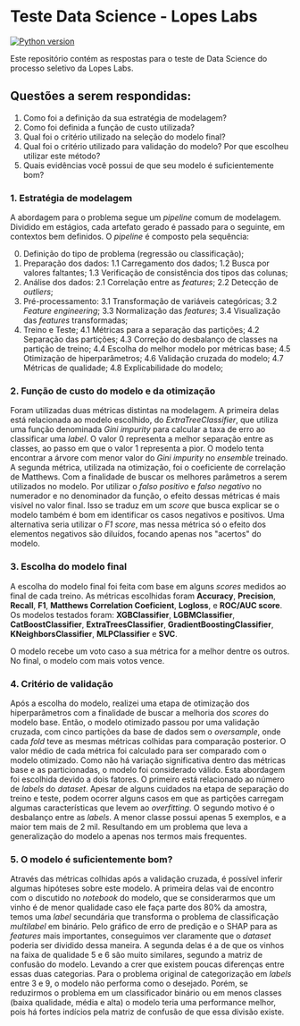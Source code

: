 # Teste Data Science - Lopes Labs
[
![Python version](https://img.shields.io/badge/Python-3.6%20|%203.7-informational?style=for-the-badge&logo=python)](https://www.python.org/downloads/)

Este repositório contém as respostas para o teste de Data Science do processo seletivo da Lopes Labs.

## Questões a serem respondidas:
 1. Como foi a definição da sua estratégia de modelagem?
 2. Como foi definida a função de custo utilizada?
 3. Qual foi o critério utilizado na seleção do modelo final?
 4. Qual foi o critério utilizado para validação do modelo? Por que escolheu utilizar este método?
 5. Quais evidências você possui de que seu modelo é suficientemente bom?

### 1. Estratégia de modelagem
A abordagem para o problema segue um *pipeline* comum de modelagem. Dividido em estágios, cada artefato gerado é passado para o seguinte, em contextos bem definidos. O *pipeline* é composto pela sequência:

0. Definição do tipo de problema (regressão ou classificação);
1. Preparação dos dados:
1.1 Carregamento dos dados;
1.2 Busca por valores faltantes;
1.3 Verificação de consistência dos tipos das colunas;
2. Análise dos dados:
2.1 Correlação entre as *features*;
2.2 Detecção de *outliers*;
3. Pré-processamento:
3.1 Transformação de variáveis categóricas;
3.2 *Feature engineering*;
3.3 Normalização das *features*;
3.4 Visualização das *features* transformadas;
4. Treino e Teste;
4.1 Métricas para a separação das partições;
4.2 Separação das partições;
4.3 Correção do desbalanço de classes na partição de treino;
4.4 Escolha do melhor modelo por métricas base;
4.5 Otimização de hiperparâmetros;
4.6 Validação cruzada do modelo;
4.7 Métricas de qualidade;
4.8 Explicabilidade do modelo;
 
### 2. Função de custo do modelo e da otimização
Foram utilizadas duas métricas distintas na modelagem. A primeira delas está relacionada ao modelo escolhido, do *ExtraTreeClassifier*, que utiliza uma função denominada *Gini impurity* para calcular a taxa de erro ao classificar uma *label*. O valor 0 representa a melhor separação entre as classes, ao passo em que o valor 1 representa a pior. O modelo tenta encontrar a árvore com menor valor do *Gini impurity* no *ensemble* treinado. A segunda métrica, utilizada na otimização, foi o coeficiente de correlação de Matthews. Com a finalidade de buscar os melhores parâmetros a serem utilizados no modelo. Por utilizar o *falso positivo* e *falso negativo* no numerador e no denominador da função, o efeito dessas métricas é mais visível no valor final. Isso se traduz em um *score* que busca explicar se o modelo também é bom em identificar os casos negativos e positivos. Uma alternativa seria utilizar o *F1 score*, mas nessa métrica só o efeito dos elementos negativos são diluídos, focando apenas nos "acertos" do modelo.

### 3. Escolha do modelo final
A escolha do modelo final foi feita com base em alguns *scores* medidos ao final de cada treino. As métricas escolhidas foram **Accuracy**, **Precision**, **Recall**, **F1**, **Matthews Correlation Coeficient**, **Logloss**, e **ROC/AUC score**. 
Os modelos testados foram: **XGBClassifier**, **LGBMClassifier**, **CatBoostClassifier**, **ExtraTreesClassifier**, **GradientBoostingClassifier**, **KNeighborsClassifier**, **MLPClassifier** e **SVC**.

O modelo recebe um voto caso a sua métrica for a melhor dentre os outros. No final, o modelo com mais votos vence.

### 4. Critério de validação
Após a escolha do modelo, realizei uma etapa de otimização dos hiperparâmetros com a finalidade de buscar a melhoria dos *scores* do modelo base. Então, o modelo otimizado passou por uma validação cruzada, com cinco partições da base de dados sem o *oversample*, onde cada *fold* teve as mesmas métricas colhidas para comparação posterior. O valor médio de cada métrica foi calculado para ser comparado com o modelo otimizado. Como não há variação significativa dentro das métricas base e as particionadas, o modelo foi considerado válido.
Esta abordagem foi escolhida devido a dois fatores. O primeiro está relacionado ao número de *labels* do *dataset*. Apesar de alguns cuidados na etapa de separação do treino e teste, podem ocorrer alguns casos em que as partições carregam algumas características que levem ao *overfitting*. O segundo motivo é o desbalanço entre as *labels*. A menor classe possui apenas 5 exemplos, e a maior tem mais de 2 mil. Resultando em um problema que leva a generalização do modelo a apenas nos termos mais frequentes. 

### 5. O modelo é suficientemente bom?
Através das métricas colhidas após a validação cruzada, é possível inferir algumas hipóteses sobre este modelo. A primeira delas vai de encontro com o discutido no *notebook* do modelo, que se considerarmos que um vinho é de menor qualidade caso ele faça parte dos 80% da amostra, temos uma *label* secundária que transforma o problema de classificação *multilabel* em binário. Pelo gráfico de erro de predição e o SHAP para as *features* mais importantes, conseguimos ver claramente que o *dataset* poderia ser dividido dessa maneira.
A segunda delas é a de que os vinhos na faixa de qualidade 5 e 6 são muito similares, segundo a matriz de confusão do modelo. Levando a crer que existem poucas diferenças entre essas duas categorias.
Para o problema original de categorização em *labels* entre 3 e 9, o modelo não performa como o desejado. Porém, se reduzirmos o problema em um classificador binário ou em menos classes (baixa qualidade, média e alta) o modelo teria uma performance melhor, pois há fortes indícios pela matriz de confusão de que essa divisão existe.

